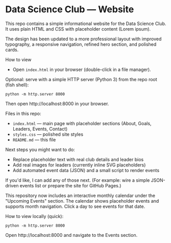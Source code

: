 # Data Science Club — Website

This repo contains a simple informational website for the Data Science Club. It uses plain HTML and CSS with placeholder content (Lorem ipsum).

The design has been updated to a more professional layout with improved typography, a responsive navigation, refined hero section, and polished cards.

How to view
- Open `index.html` in your browser (double-click in a file manager).

Optional: serve with a simple HTTP server (Python 3) from the repo root (fish shell):

```fish
python -m http.server 8000
```

Then open http://localhost:8000 in your browser.

Files in this repo:
- `index.html` — main page with placeholder sections (About, Goals, Leaders, Events, Contact)
- `styles.css` — polished site styles
- `README.md` — this file

Next steps you might want to do:
- Replace placeholder text with real club details and leader bios
- Add real images for leaders (currently inline SVG placeholders)
- Add automated event data (JSON) and a small script to render events

If you'd like, I can add any of those next. (For example: wire a simple JSON-driven events list or prepare the site for GitHub Pages.)

This repository now includes an interactive monthly calendar under the "Upcoming Events" section. The calendar shows placeholder events and supports month navigation. Click a day to see events for that date.

How to view locally (quick):

```fish
python -m http.server 8000
```

Open http://localhost:8000 and navigate to the Events section.
